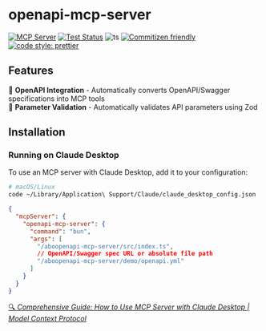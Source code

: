 # openapi-mcp-server

[![MCP Server](https://badge.mcpx.dev?type=server "MCP Server")](https://modelcontextprotocol.io/introduction) [![Test Status](https://github.com/YOURUSERNAME/openapi-mcp-server/actions/workflows/test.yml/badge.svg)](https://github.com/YOURUSERNAME/openapi-mcp-server/actions/workflows/test.yml) ![ts](https://badgen.net/badge/-/TypeScript/blue?icon=typescript&label) [![Commitizen friendly](https://img.shields.io/badge/commitizen-friendly-brightgreen.svg)](http://commitizen.github.io/cz-cli/) [![code style: prettier](https://img.shields.io/badge/code_style-prettier-ff69b4.svg)](https://github.com/prettier/prettier)

## Features

🔌 **OpenAPI Integration** - Automatically converts OpenAPI/Swagger specifications into MCP tools  
🧩 **Parameter Validation** - Automatically validates API parameters using Zod

## Installation

### Running on Claude Desktop

To use an MCP server with Claude Desktop, add it to your configuration:

```bash
# macOS/Linux
code ~/Library/Application\ Support/Claude/claude_desktop_config.json
```

```json
{
  "mcpServer": {
    "openapi-mcp-server": {
      "command": "bun",
      "args": [
        "/aboopenapi-mcp-server/src/index.ts",
        // OpenAPI/Swagger spec URL or absolute file path
        "/aboopenapi-mcp-server/demo/openapi.yml"
      ]
    }
  }
}
```

[🔍 _Comprehensive Guide: How to Use MCP Server with Claude Desktop | Model Context Protocol_](https://modelcontextprotocol.io/quickstart/user)
